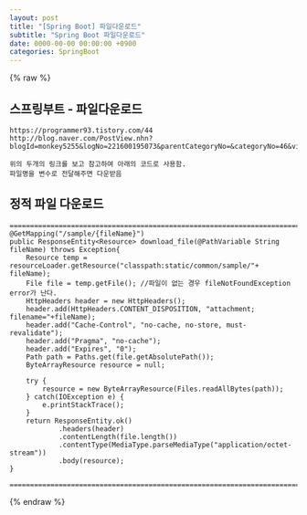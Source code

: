 ```yaml
---  
layout: post  
title: "[Spring Boot] 파일다운로드"  
subtitle: "Spring Boot 파일다운로드"  
date: 0000-00-00 00:00:00 +0900  
categories: SpringBoot  
---  
```

{% raw %}  
## 스프링부트 - 파일다운로드  
  
	https://programmer93.tistory.com/44  
	http://blog.naver.com/PostView.nhn?blogId=monkey5255&logNo=221600195073&parentCategoryNo=&categoryNo=46&viewDate=&isShowPopularPosts=false&from=postView  
  
	위의 두개의 링크를 보고 참고하여 아래의 코드로 사용함.  
	파일명을 변수로 전달해주면 다운받음  
  
## 정적 파일 다운로드  
  
	=====================================================================================================================================================  
    @GetMapping("/sample/{fileName}")  
    public ResponseEntity<Resource> download_file(@PathVariable String fileName) throws Exception{  
        Resource temp = resourceLoader.getResource("classpath:static/common/sample/"+ fileName);  
        File file = temp.getFile();	//파일이 없는 경우 fileNotFoundException error가 난다.  
        HttpHeaders header = new HttpHeaders();  
        header.add(HttpHeaders.CONTENT_DISPOSITION, "attachment; filename="+fileName);  
        header.add("Cache-Control", "no-cache, no-store, must-revalidate");  
        header.add("Pragma", "no-cache");  
        header.add("Expires", "0");  
        Path path = Paths.get(file.getAbsolutePath());  
        ByteArrayResource resource = null;  
  
        try {  
            resource = new ByteArrayResource(Files.readAllBytes(path));  
        } catch(IOException e) {  
            e.printStackTrace();  
        }  
        return ResponseEntity.ok()  
                .headers(header)  
                .contentLength(file.length())  
                .contentType(MediaType.parseMediaType("application/octet-stream"))  
                .body(resource);  
    }  
  
	=====================================================================================================================================================                                      
{% endraw %}